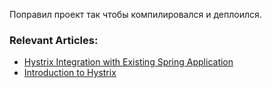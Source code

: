 Поправил проект так чтобы компилировался и деплоился.


### Relevant Articles:
- [Hystrix Integration with Existing Spring Application](http://www.baeldung.com/hystrix-integration-with-spring-aop)
- [Introduction to Hystrix](http://www.baeldung.com/introduction-to-hystrix)

